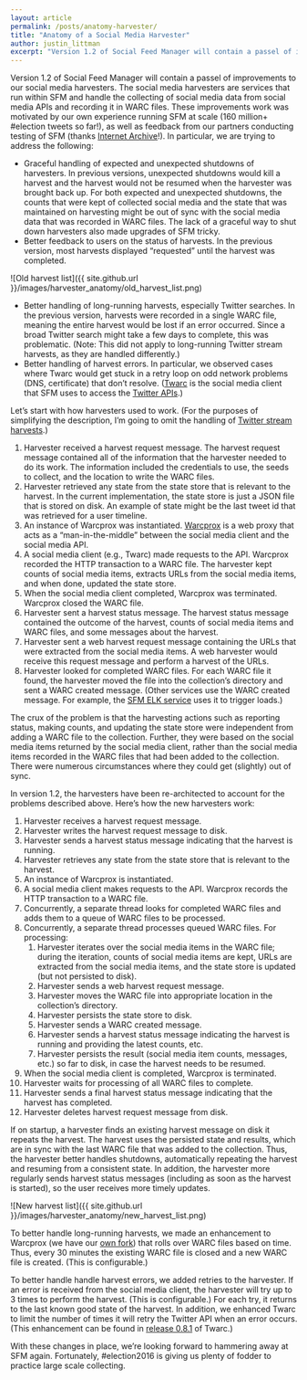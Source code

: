 ```yaml
---
layout: article
permalink: /posts/anatomy-harvester/
title: "Anatomy of a Social Media Harvester"
author: justin_littman
excerpt: "Version 1.2 of Social Feed Manager will contain a passel of improvements to our social media harvesters."
---
```


Version 1.2 of Social Feed Manager will contain a passel of improvements to our social media harvesters.  The social media harvesters are services 
that run within SFM and handle the collecting of social media data from social media APIs and recording it in WARC files.  These improvements work was motivated by our own experience running SFM at scale (160 million+ #election tweets so far!), as well as feedback from our partners conducting testing of SFM (thanks [Internet Archive](https://archive.org/)!).  In particular, we are trying to address the following:

* Graceful handling of expected and unexpected shutdowns of harvesters.  In previous versions, unexpected shutdowns would kill a harvest and the harvest would not be resumed when the harvester was brought back up.  For both expected and unexpected shutdowns, the counts that were kept of collected social media and the state that was maintained on harvesting might be out of sync with the social media data that was recorded in WARC files.  The lack of a graceful way to shut down harvesters also made upgrades of SFM tricky.
* Better feedback to users on the status of harvests.  In the previous version, most harvests displayed “requested” until the harvest was completed.

![Old harvest list]({{ site.github.url }}/images/harvester_anatomy/old_harvest_list.png)

* Better handling of long-running harvests, especially Twitter searches.  In the previous version, harvests were recorded in a single WARC file, meaning the entire harvest would be lost if an error occurred.  Since a broad Twitter search might take a few days to complete, this was problematic.  (Note: This did not apply to long-running Twitter stream harvests, as they are handled differently.)
* Better handling of harvest errors.  In particular, we observed cases where Twarc would get stuck in a retry loop on odd network problems (DNS, certificate) that don’t resolve.  ([Twarc](https://github.com/edsu/twarc) is the social media client that SFM uses to access the [Twitter APIs](https://dev.twitter.com/overview/documentation).)

Let’s start with how harvesters used to work.  (For the purposes of simplifying the description, I’m going to omit the handling of [Twitter stream harvests](https://dev.twitter.com/streaming/overview).)

1. Harvester received a harvest request message.  The harvest request message contained all of the information that the harvester needed to do its work.  The information included the credentials to use, the seeds to collect, and the location to write the WARC files.
2. Harvester retrieved any state from the state store that is relevant to the harvest.  In the current implementation, the state store is just a JSON file that is stored on disk.  An example of state might be the last tweet id that was retrieved for a user timeline.
3. An instance of Warcprox was instantiated.  [Warcprox](https://github.com/internetarchive/warcprox) is a web proxy that acts as a “man-in-the-middle” between the social media client and the social media API.
4. A social media client (e.g., Twarc) made requests to the API.  Warcprox recorded the HTTP transaction to a WARC file.  The harvester kept counts of social media items, extracts URLs from the social media items, and when done, updated the state store.
5. When the social media client completed, Warcprox was terminated.  Warcprox closed the WARC file.
6. Harvester sent a harvest status message.  The harvest status message contained the outcome of the harvest, counts of social media items and WARC files, and some messages about the harvest.
7. Harvester sent a web harvest request message containing the URLs that were extracted from the social media items.  A web harvester would receive this request message and perform a harvest of the URLs.
8. Harvester looked for completed WARC files.  For each WARC file it found, the harvester moved the file into the collection’s directory and sent a WARC created message.  (Other services use the WARC created message. For example, the [SFM ELK service](http://sfm.readthedocs.io/en/latest/exploring.html) uses it to trigger loads.)

The crux of the problem is that the harvesting actions such as reporting status, making counts, and updating the state store were independent from adding a WARC file to the collection.  Further, they were based on the social media items returned by the social media client, rather than the social media items recorded in the WARC files that had been added to the collection.  There were numerous circumstances where they could get (slightly) out of sync.

In version 1.2, the harvesters have been re-architected to account for the problems described above.  Here’s how the new harvesters work:

1. Harvester receives a harvest request message.
2. Harvester writes the harvest request message to disk.
3. Harvester sends a harvest status message indicating that the harvest is running.
4. Harvester retrieves any state from the state store that is relevant to the harvest.
5. An instance of Warcprox is instantiated.
6. A social media client makes requests to the API.  Warcprox records the HTTP transaction to a WARC file.
7. Concurrently, a separate thread looks for completed WARC files and adds them to a queue of WARC files to be processed.
8. Concurrently, a separate thread processes queued WARC files.  For processing:
    1. Harvester iterates over the social media items in the WARC file; during the iteration, counts of social media items are kept, URLs are extracted from the social media items, and the state store is updated (but not persisted to disk).
    2. Harvester sends a web harvest request message.
    3. Harvester moves the WARC file into appropriate location in the collection’s directory.
    4. Harvester persists the state store to disk.
    5. Harvester sends a WARC created message.
    6. Harvester sends a harvest status message indicating the harvest is running and providing the latest counts, etc.
    7. Harvester persists the result (social media item counts, messages, etc.) so far to disk, in case the harvest needs to be resumed.
9. When the social media client is completed, Warcprox is terminated.
10. Harvester waits for processing of all WARC files to complete.
11. Harvester sends a final harvest status message indicating that the harvest has completed.
12. Harvester deletes harvest request message from disk.

If on startup, a harvester finds an existing harvest message on disk it repeats the harvest.  The harvest uses the persisted state and results, which are in sync with the last WARC file that was added to the collection.  Thus, the harvester better handles shutdowns, automatically repeating the harvest and resuming from a consistent state.  In addition, the harvester more regularly sends harvest status messages (including as soon as the harvest is started), so the user receives more timely updates.

![New harvest list]({{ site.github.url }}/images/harvester_anatomy/new_harvest_list.png)

To better handle long-running harvests, we made an enhancement to Warcprox (we have our [own fork](https://github.com/gwu-libraries/warcprox)) that rolls over WARC files based on time.  Thus, every 30 minutes the existing WARC file is closed and a new WARC file is created.  (This is configurable.)

To better handle handle harvest errors, we added retries to the harvester.  If an error is received from the social media client, the harvester will try up to 3 times to perform the harvest.  (This is configurable.)  For each try, it returns to the last known good state of the harvest.  In addition, we enhanced Twarc to limit the number of times it will retry the Twitter API when an error occurs.  (This enhancement can be found in [release 0.8.1](https://github.com/edsu/twarc/releases/tag/v0.8.1) of Twarc.)

With these changes in place, we’re looking forward to hammering away at SFM again.  Fortunately, #election2016 is giving us plenty of fodder to practice large scale collecting.
